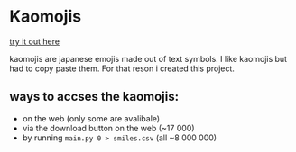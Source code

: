Kaomojis
========

[try it out here](https://hjagu09.github.io/Kaomojis/)
 
kaomojis are japanese emojis made out of text symbols. I like kaomojis but
had to copy paste them. For that reson i created this project.

ways to accses the kaomojis:
----------------------------

- on the web (only some are avalibale)
- via the download button on the web (~17 000)
- by running `main.py 0 > smiles.csv` (all ~8 000 000)
